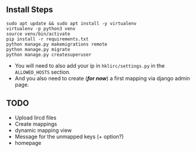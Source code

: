 ## Install Steps

```
sudo apt update && sudo apt install -y virtualenv
virtualenv -p python3 venv
source venv/bin/activate
pip install -r requirements.txt
python manage.py makemigrations remote
python manage.py migrate
python manage.py createsuperuser
```

- You will need to also add your ip in `hklirc/settings.py` in the `ALLOWED_HOSTS` section. 
- And you also need to create (_**for now**_) a first mapping via django admin page.

## TODO
- Upload lircd files
- Create mappings
- dynamic mapping view
- Message for the unmapped keys (+ option?)
- homepage